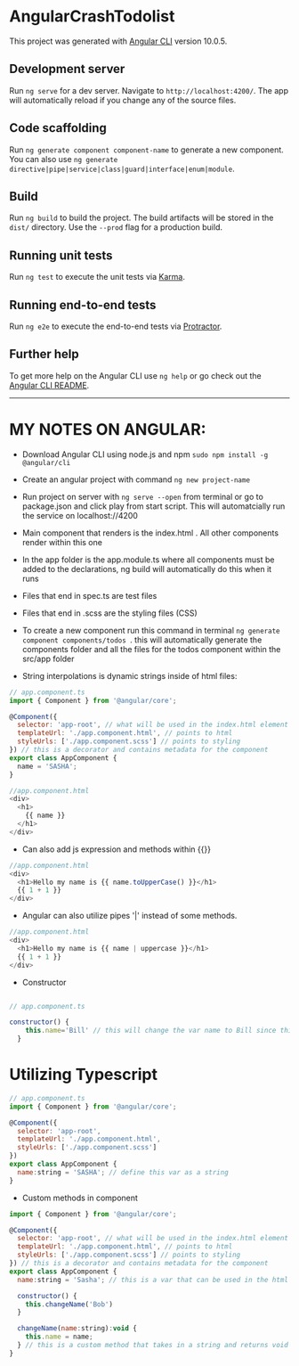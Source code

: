# AngularCrashTodolist

This project was generated with [Angular CLI](https://github.com/angular/angular-cli) version 10.0.5.

## Development server

Run `ng serve` for a dev server. Navigate to `http://localhost:4200/`. The app will automatically reload if you change any of the source files.

## Code scaffolding

Run `ng generate component component-name` to generate a new component. You can also use `ng generate directive|pipe|service|class|guard|interface|enum|module`.

## Build

Run `ng build` to build the project. The build artifacts will be stored in the `dist/` directory. Use the `--prod` flag for a production build.

## Running unit tests

Run `ng test` to execute the unit tests via [Karma](https://karma-runner.github.io).

## Running end-to-end tests

Run `ng e2e` to execute the end-to-end tests via [Protractor](http://www.protractortest.org/).

## Further help

To get more help on the Angular CLI use `ng help` or go check out the [Angular CLI README](https://github.com/angular/angular-cli/blob/master/README.md).

--------------------------------------------------

# MY NOTES ON ANGULAR:

- Download Angular CLI using node.js and npm `sudo npm install -g @angular/cli`

- Create an angular project with command `ng new project-name`

- Run project on server with `ng serve --open` from terminal or go to package.json and click play from start script. This will automatcially run the service on localhost://4200

- Main component that renders is the index.html <app-root></app-root>. All other components render within this one

- In the app folder is the app.module.ts where all components must be added to the declarations, ng build will automatically do this when it runs

- Files that end in spec.ts are test files

- Files that end in .scss are the styling files (CSS)

- To create a new component run this command in terminal `ng generate component components/todos `. this will automatically generate the components folder and all the files for the todos component within the src/app folder

- String interpolations is dynamic strings inside of html files:

```js
// app.component.ts
import { Component } from '@angular/core';

@Component({
  selector: 'app-root', // what will be used in the index.html element
  templateUrl: './app.component.html', // points to html
  styleUrls: ['./app.component.scss'] // points to styling
}) // this is a decorator and contains metadata for the component
export class AppComponent {
  name = 'SASHA';
}

//app.component.html
<div>
  <h1>
    {{ name }}
  </h1>
</div>
```

- Can also add js expression and methods within {{}}

```js
//app.component.html
<div>
  <h1>Hello my name is {{ name.toUpperCase() }}</h1>
  {{ 1 + 1 }}
</div>
```

- Angular can also utilize pipes '|' instead of some methods. 

```js
//app.component.html
<div>
  <h1>Hello my name is {{ name | uppercase }}</h1>
  {{ 1 + 1 }}
</div>
```

- Constructor

```js

// app.component.ts

constructor() {
    this.name='Bill' // this will change the var name to Bill since this runs before the app renders
  }
```

# Utilizing Typescript

```js
// app.component.ts
import { Component } from '@angular/core';

@Component({
  selector: 'app-root', 
  templateUrl: './app.component.html', 
  styleUrls: ['./app.component.scss'] 
}) 
export class AppComponent {
  name:string = 'SASHA'; // define this var as a string
}
```

- Custom methods in component
```js
import { Component } from '@angular/core';

@Component({
  selector: 'app-root', // what will be used in the index.html element
  templateUrl: './app.component.html', // points to html
  styleUrls: ['./app.component.scss'] // points to styling
}) // this is a decorator and contains metadata for the component
export class AppComponent {
  name:string = 'Sasha'; // this is a var that can be used in the html example: {{title}}

  constructor() {
    this.changeName('Bob')
  }

  changeName(name:string):void {
    this.name = name;
  } // this is a custom method that takes in a string and returns void and this.name refers to the var under class
}
```
